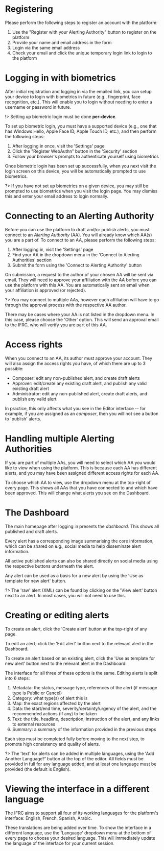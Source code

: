 # Registering

Please perform the following steps to register an account with the platform:

1. Use the "Register with your Alerting Authority" button to register on the platform
2. Provide your name and email address in the form
3. Login via the same email address
4. Check your email and click the unique temporary login link to login to the platform

# Logging in with biometrics

After initial registration and logging in via the emailed link, you can setup your device to login with biometrics in future (e.g., fingerprint, face recognition, etc.). This will enable you to login without needing to enter a username or password in future.

!> Setting up biometric login must be done **per-device**.

To set up biometric login, you must have a supported device (e.g., one that has Windows Hello, Apple Face ID, Apple Touch ID, etc.), and then perform the following steps:

1. After logging in once, visit the 'Settings' page
2. Click the "Register WebAuthn" button in the 'Security' section
3. Follow your browser's prompts to authenticate yourself using biometrics

Once biometric login has been set up successfully, when you next visit the login screen on this device, you will be automatically prompted to use biometrics.

?> If you have not set up biometrics on a given device, you may still be prompted to use biometrics when you visit the login page. You may dismiss this and enter your email address to login normally.

# Connecting to an Alerting Authority

Before you can use the platform to draft and/or publish alerts, you must connect to an _Alerting Authority_ (AA). You will already know which AA(s) you are a part of. To connect to an AA, please perform the following steps:

1. After logging in, visit the 'Settings' page
2. Find your AA in the dropdown menu in the 'Connect to Alerting Authorities' section
3. Submit the form using the 'Connect to Alerting Authority' button

On submission, a request to the author of your chosen AA will be sent via email. They will need to approve your affiliation with the AA before you can use the platform with this AA. You are automatically sent an email when your affiliation is approved (or rejected).

?> You may connect to multiple AAs, however each affiliation will have to go through the approval process with the respective AA author.

There may be cases where your AA is not listed in the dropdown menu. In this case, please choose the 'Other' option. This will send an approval email to the IFRC, who will verify you are part of this AA.

# Access rights

When you connect to an AA, its author must approve your account. They will also assign the access rights you have, of which there are up to 3 possible:

- Composer: edit any non-published alert, and create draft alerts
- Approver: edit/create any existing draft alert, and publish any valid existing draft alert
- Administrator: edit any non-published alert, create draft alerts, and publish any valid alert

In practice, this only affects what you see in the Editor interface -- for example, if you are assigned as an _composer_, then you will not see a button to 'publish' alerts.

# Handling multiple Alerting Authorities

If you are part of multiple AAs, you will need to select which AA you would like to view when using the platform. This is because each AA has different alerts, and you may have been assigned different access rights for each AA.

To choose which AA to view, use the dropdown menu at the top-right of every page. This shows all AAs that you have connected to and which have been approved. This will change what alerts you see on the Dashboard.

# The Dashboard

The main homepage after logging in presents the _dashboard_. This shows all published and draft alerts.

Every alert has a corresponding image summarising the core information, which can be shared on e.g., social media to help disseminate alert information.

All active published alerts can also be shared directly on social media using the respective buttons underneath the alert.

Any alert can be used as a basis for a new alert by using the 'Use as template for new alert' button.

?> The 'raw' alert (XML) can be found by clicking on the 'View alert' button next to an alert. In most cases, you will not need to use this.

# Creating or editing alerts

To create an alert, click the 'Create alert' button at the top-right of any page.

To edit an alert, click the 'Edit alert' button next to the relevant alert in the Dashboard.

To create an alert based on an existing alert, click the 'Use as template for new alert' button next to the relevant alert in the Dashboard.

The interface for all three of these options is the same. Editing alerts is split into 6 steps:

1. Metadata: the status, message type, references of the alert (if message type is Public or Cancel)
2. Category: what type(s) of alert this is
3. Map: the exact regions affected by the alert
4. Data: the start/end time, severity/certainty/urgency of the alert, and the recommended actions (if any) to be taken
5. Text: the title, headline, description, instruction of the alert, and any links to external resources
6. Summary: a summary of the information provided in the previous steps

Each step must be completed fully before moving to the next step, to promote high consistency and quality of alerts.

?> The 'text' for alerts can be added in multiple languages, using the 'Add Another Language?' button at the top of the editor. All fields must be provided in full for any language added, and at least one language must be provided (the default is English).

# Viewing the interface in a different language

The IFRC aims to support all four of its working languages for the platform's interface: English, French, Spanish, Arabic.

These translations are being added over time. To show the interface in a different language, use the 'Language' dropdown menu at the bottom of every page to choose your desired language. This will immediately update the language of the interface for your current session.
